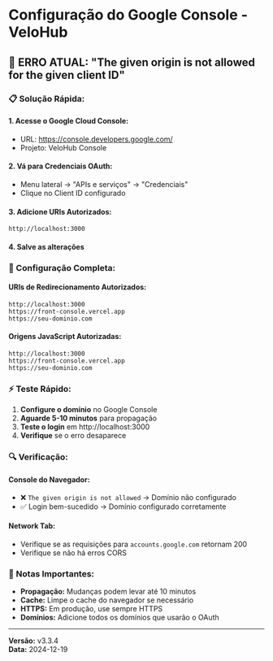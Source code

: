 # Configuração do Google Console - VeloHub

## 🚨 ERRO ATUAL: "The given origin is not allowed for the given client ID"

### 📋 Solução Rápida:

#### 1. Acesse o Google Cloud Console:
- URL: https://console.developers.google.com/
- Projeto: VeloHub Console

#### 2. Vá para Credenciais OAuth:
- Menu lateral → "APIs e serviços" → "Credenciais"
- Clique no Client ID configurado

#### 3. Adicione URIs Autorizados:
```
http://localhost:3000
```

#### 4. Salve as alterações

### 🔧 Configuração Completa:

#### **URIs de Redirecionamento Autorizados:**
```
http://localhost:3000
https://front-console.vercel.app
https://seu-dominio.com
```

#### **Origens JavaScript Autorizadas:**
```
http://localhost:3000
https://front-console.vercel.app
https://seu-dominio.com
```

### ⚡ Teste Rápido:

1. **Configure o domínio** no Google Console
2. **Aguarde 5-10 minutos** para propagação
3. **Teste o login** em http://localhost:3000
4. **Verifique** se o erro desaparece

### 🔍 Verificação:

#### **Console do Navegador:**
- ❌ `The given origin is not allowed` → Domínio não configurado
- ✅ Login bem-sucedido → Domínio configurado corretamente

#### **Network Tab:**
- Verifique se as requisições para `accounts.google.com` retornam 200
- Verifique se não há erros CORS

### 📝 Notas Importantes:

- **Propagação:** Mudanças podem levar até 10 minutos
- **Cache:** Limpe o cache do navegador se necessário
- **HTTPS:** Em produção, use sempre HTTPS
- **Domínios:** Adicione todos os domínios que usarão o OAuth

---

**Versão:** v3.3.4  
**Data:** 2024-12-19
